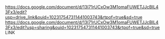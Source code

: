 https://docs.google.com/document/d/13I71rUCxOw3M1omaFUWETJJcBIL43Fx3/edit?usp=drive_link&ouid=102317547311441003743&rtpof=true&sd=true
https://docs.google.com/document/d/13I71rUCxOw3M1omaFUWETJJcBIL43Fx3/edit?usp=sharing&ouid=102317547311441003743&rtpof=true&sd=true
LINK
